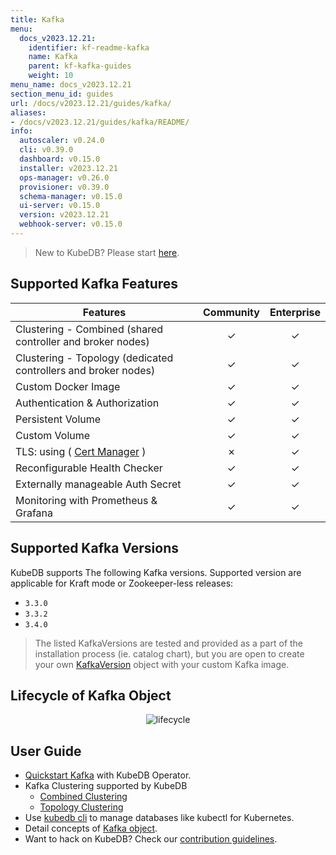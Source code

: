 ```yaml
---
title: Kafka
menu:
  docs_v2023.12.21:
    identifier: kf-readme-kafka
    name: Kafka
    parent: kf-kafka-guides
    weight: 10
menu_name: docs_v2023.12.21
section_menu_id: guides
url: /docs/v2023.12.21/guides/kafka/
aliases:
- /docs/v2023.12.21/guides/kafka/README/
info:
  autoscaler: v0.24.0
  cli: v0.39.0
  dashboard: v0.15.0
  installer: v2023.12.21
  ops-manager: v0.26.0
  provisioner: v0.39.0
  schema-manager: v0.15.0
  ui-server: v0.15.0
  version: v2023.12.21
  webhook-server: v0.15.0
---
```


> New to KubeDB? Please start [here](/docs/v2023.12.21/README).

## Supported Kafka Features


| Features                                                       | Community | Enterprise |
|----------------------------------------------------------------|:---------:|:----------:|
| Clustering - Combined (shared controller and broker nodes)     | &#10003;  |  &#10003;  |
| Clustering - Topology (dedicated controllers and broker nodes) | &#10003;  |  &#10003;  |
| Custom Docker Image                                            | &#10003;  |  &#10003;  |
| Authentication & Authorization                                 | &#10003;  |  &#10003;  |
| Persistent Volume                                              | &#10003;  |  &#10003;  |
| Custom Volume                                                  | &#10003;  |  &#10003;  |
| TLS: using ( [Cert Manager](https://cert-manager.io/docs/) )   | &#10007;  |  &#10003;  |
| Reconfigurable Health Checker                                  | &#10003;  |  &#10003;  |
| Externally manageable Auth Secret                              | &#10003;  |  &#10003;  |
| Monitoring with Prometheus & Grafana                           | &#10003;  |  &#10003;  |

## Supported Kafka Versions

KubeDB supports The following Kafka versions. Supported version are applicable for Kraft mode or Zookeeper-less releases:
- `3.3.0`
- `3.3.2`
- `3.4.0`

> The listed KafkaVersions are tested and provided as a part of the installation process (ie. catalog chart), but you are open to create your own [KafkaVersion](/docs/v2023.12.21/guides/kafka/concepts/catalog) object with your custom Kafka image.

## Lifecycle of Kafka Object

<!---
ref : https://cacoo.com/diagrams/4PxSEzhFdNJRIbIb/0281B
--->

<p align="center">
<img alt="lifecycle"  src="/docs/v2023.12.21/images/kafka/Kafka-CRD-Lifecycle.png">
</p>

## User Guide 
- [Quickstart Kafka](/docs/v2023.12.21/guides/kafka/quickstart/overview/) with KubeDB Operator.
- Kafka Clustering supported by KubeDB
  - [Combined Clustering](/docs/v2023.12.21/guides/kafka/clustering/combined-cluster/)
  - [Topology Clustering](/docs/v2023.12.21/guides/kafka/clustering/topology-cluster/)
- Use [kubedb cli](/docs/v2023.12.21/guides/kafka/cli/cli) to manage databases like kubectl for Kubernetes.
- Detail concepts of [Kafka object](/docs/v2023.12.21/guides/kafka/concepts/kafka).
- Want to hack on KubeDB? Check our [contribution guidelines](/docs/v2023.12.21/CONTRIBUTING).